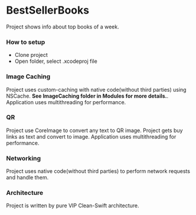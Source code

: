 # BestSellerBooks
Project shows info about top books of a week. 

### How to setup

* Clone project
* Open folder, select .xcodeproj file

### Image Caching

Project uses custom-caching with native code(without third parties) using NSCache. **See ImageCaching folder in Modules for more details.**. Application uses multithreading for performance.

### QR

Project use CoreImage to convert any text to QR image. Project gets buy links as text and convert to image. Application uses multithreading for performance.

### Networking

Project uses native code(without third parties) to perform network requests and handle them.

### Architecture

Project is written by pure VIP Clean-Swift architecture. 

